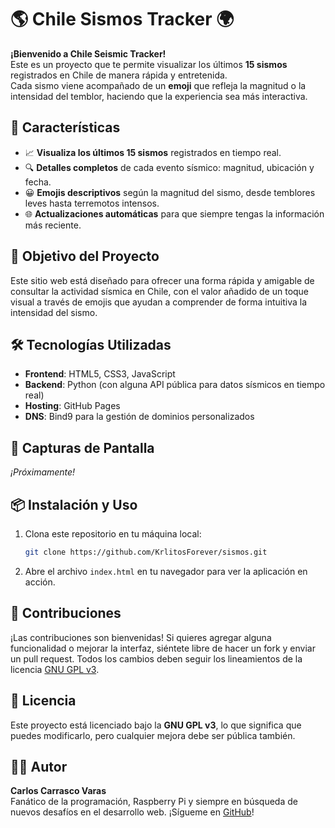 # 🌎 Chile Sismos Tracker 🌍

**¡Bienvenido a Chile Seismic Tracker!**  
Este es un proyecto que te permite visualizar los últimos **15 sismos** registrados en Chile de manera rápida y entretenida.  
Cada sismo viene acompañado de un **emoji** que refleja la magnitud o la intensidad del temblor, haciendo que la experiencia sea más interactiva.

## 🚀 Características

- 📈 **Visualiza los últimos 15 sismos** registrados en tiempo real.
- 🔍 **Detalles completos** de cada evento sísmico: magnitud, ubicación y fecha.
- 😀 **Emojis descriptivos** según la magnitud del sismo, desde temblores leves hasta terremotos intensos.
- 🌐 **Actualizaciones automáticas** para que siempre tengas la información más reciente.

## 🎯 Objetivo del Proyecto

Este sitio web está diseñado para ofrecer una forma rápida y amigable de consultar la actividad sísmica en Chile, con el valor añadido de un toque visual a través de emojis que ayudan a comprender de forma intuitiva la intensidad del sismo.

## 🛠️ Tecnologías Utilizadas

- **Frontend**: HTML5, CSS3, JavaScript
- **Backend**: Python (con alguna API pública para datos sísmicos en tiempo real)
- **Hosting**: GitHub Pages
- **DNS**: Bind9 para la gestión de dominios personalizados

## 📸 Capturas de Pantalla

_¡Próximamente!_

## 📦 Instalación y Uso

1. Clona este repositorio en tu máquina local:
   ```bash
   git clone https://github.com/KrlitosForever/sismos.git
   ```
2. Abre el archivo `index.html` en tu navegador para ver la aplicación en acción.

## 🤝 Contribuciones

¡Las contribuciones son bienvenidas! Si quieres agregar alguna funcionalidad o mejorar la interfaz, siéntete libre de hacer un fork y enviar un pull request. Todos los cambios deben seguir los lineamientos de la licencia [GNU GPL v3](https://www.gnu.org/licenses/gpl-3.0.html).

## 📄 Licencia

Este proyecto está licenciado bajo la **GNU GPL v3**, lo que significa que puedes modificarlo, pero cualquier mejora debe ser pública también.

## 👨‍💻 Autor

**Carlos Carrasco Varas**  
Fanático de la programación, Raspberry Pi y siempre en búsqueda de nuevos desafíos en el desarrollo web. ¡Sígueme en [GitHub](https://github.com/KrlitosForever)!
